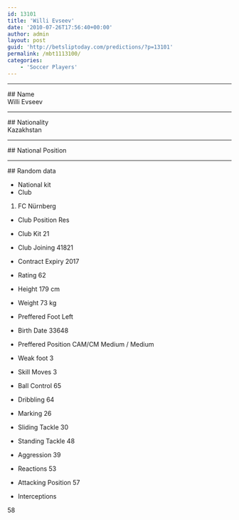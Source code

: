 ```yaml
---
id: 13101
title: 'Willi Evseev'
date: '2010-07-26T17:56:40+00:00'
author: admin
layout: post
guid: 'http://betsliptoday.com/predictions/?p=13101'
permalink: /mbt1113100/
categories:
    - 'Soccer Players'
---
```


- - - - - -

\## Name  
 Willi Evseev

- - - - - -

\## Nationality  
 Kazakhstan

- - - - - -

\## National Position

- - - - - -

\## Random data

- National kit
- Club
 1. FC Nürnberg

- Club Position
 Res

- Club Kit
 21

- Club Joining
 41821

- Contract Expiry
 2017

- Rating
 62

- Height
 179 cm

- Weight
 73 kg

- Preffered Foot
 Left

- Birth Date
 33648

- Preffered Position
 CAM/CM Medium / Medium

- Weak foot
 3

- Skill Moves
 3

- Ball Control
 65

- Dribbling
 64

- Marking
 26

- Sliding Tackle
 30

- Standing Tackle
 48

- Aggression
 39

- Reactions
 53

- Attacking Position
 57

- Interceptions

 58